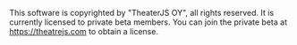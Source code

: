 This software is copyrighted by "TheaterJS OY", all rights reserved. It is currently licensed to private beta members. You can join the private beta at https://theatrejs.com to obtain a license.